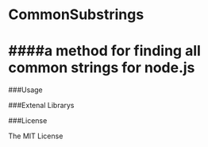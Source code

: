 CommonSubstrings
================

####a method for finding all common strings for node.js
===
###Usage

###Extenal Librarys

###License

The MIT License
